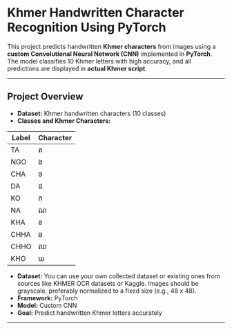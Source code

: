 # Khmer Handwritten Character Recognition Using PyTorch

This project predicts handwritten **Khmer characters** from images using a **custom Convolutional Neural Network (CNN)** implemented in **PyTorch**.  
The model classifies 10 Khmer letters with high accuracy, and all predictions are displayed in **actual Khmer script**.

---

## Project Overview

- **Dataset:** Khmer handwritten characters (10 classes)  
- **Classes and Khmer Characters:**

| Label | Character |
|-------|-----------|
| TA    | ត         |
| NGO   | ង         |
| CHA   | ច         |
| DA    | ដ         |
| KO    | ក         |
| NA    | ណ         |
| KHA   | ខ         |
| CHHA  | ឆ         |
| CHHO  | ឈ         |
| KHO   | ឃ         |

- **Dataset:** You can use your own collected dataset or existing ones from sources like KHMER OCR datasets
 or Kaggle. Images should be grayscale, preferably normalized to a fixed size (e.g., 48 x 48).
- **Framework:** PyTorch  
- **Model:** Custom CNN  
- **Goal:** Predict handwritten Khmer letters accurately  

---


